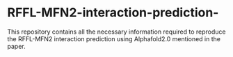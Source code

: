# RFFL-MFN2-interaction-prediction-
This repository contains all the necessary information required to reproduce the RFFL-MFN2 interaction prediction using Alphafold2.0 mentioned in the paper.
